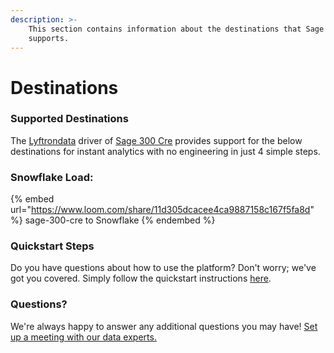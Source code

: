```yaml
---
description: >-
    This section contains information about the destinations that Sage 300 Cre
    supports.
---
```


# Destinations

### Supported Destinations

The [Lyftrondata](https://www.lyftrondata.com/) driver of [Sage 300 Cre](https://www.lyftrondata.com/integration/sage-300-cre/) provides support for the below destinations for instant analytics with no engineering in just 4 simple steps.

### Snowflake Load:

{% embed url="https://www.loom.com/share/11d305dcacee4ca9887158c167f5fa8d" %}
sage-300-cre to Snowflake
{% endembed %}

### Quickstart Steps

Do you have questions about how to use the platform? Don't worry; we've got you covered. Simply follow the quickstart instructions [here](../../../quickstart-steps.md).

### Questions? <a href="#questions" id="questions"></a>

We're always happy to answer any additional questions you may have! [Set up a meeting with our data experts.](https://www.lyftrondata.com/book-a-meeting/)

